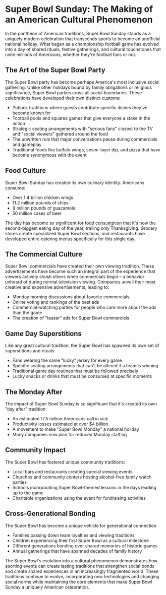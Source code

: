 # Super Bowl Sunday: The Making of an American Cultural Phenomenon

In the pantheon of American traditions, Super Bowl Sunday stands as a uniquely modern celebration that transcends sports to become an unofficial national holiday. What began as a championship football game has evolved into a day of shared rituals, festive gatherings, and cultural touchstones that unite millions of Americans, whether they're football fans or not.

## The Art of the Super Bowl Party
The Super Bowl party has become perhaps America's most inclusive social gathering. Unlike other holidays bound by family obligations or religious significance, Super Bowl parties cross all social boundaries. These celebrations have developed their own distinct customs:

- Potluck traditions where guests contribute specific dishes they've become known for
- Football pools and squares games that give everyone a stake in the action
- Strategic seating arrangements with "serious fans" closest to the TV and "social viewers" gathered around the food
- The unwritten rule that major conversations pause during commercials and gameplay
- Traditional foods like buffalo wings, seven-layer dip, and pizza that have become synonymous with the event

## Food Culture
Super Bowl Sunday has created its own culinary identity. Americans consume:
- Over 1.4 billion chicken wings
- 11.2 million pounds of chips
- 8 million pounds of guacamole
- 50 million cases of beer

The day has become so significant for food consumption that it's now the second-biggest eating day of the year, trailing only Thanksgiving. Grocery stores create specialized Super Bowl sections, and restaurants have developed entire catering menus specifically for this single day.

## The Commercial Culture
Super Bowl commercials have created their own viewing tradition. These advertisements have become such an integral part of the experience that viewers actively shush others when commercials begin – a behavior unheard of during normal television viewing. Companies unveil their most creative and expensive advertisements, leading to:

- Monday morning discussions about favorite commercials
- Online voting and rankings of the best ads
- Commercial-watching parties for people who care more about the ads than the game
- The creation of "teaser" ads for Super Bowl commercials

## Game Day Superstitions
Like any great cultural tradition, the Super Bowl has spawned its own set of superstitions and rituals:
- Fans wearing the same "lucky" jersey for every game
- Specific seating arrangements that can't be altered if a team is winning
- Traditional game day routines that must be followed precisely
- Lucky snacks or drinks that must be consumed at specific moments

## The Monday After
The impact of Super Bowl Sunday is so significant that it's created its own "day after" tradition:
- An estimated 17.5 million Americans call in sick
- Productivity losses estimated at over $4 billion
- A movement to make "Super Bowl Monday" a national holiday
- Many companies now plan for reduced Monday staffing

## Community Impact
The Super Bowl has fostered unique community traditions:
- Local bars and restaurants creating special viewing events
- Churches and community centers hosting alcohol-free family watch parties
- Schools incorporating Super Bowl-themed lessons in the days leading up to the game
- Charitable organizations using the event for fundraising activities

## Cross-Generational Bonding
The Super Bowl has become a unique vehicle for generational connection:
- Families passing down team loyalties and viewing traditions
- Children experiencing their first Super Bowl as a cultural milestone
- Different generations bonding over shared memories of historic games
- Annual gatherings that have spanned decades of family history

The Super Bowl's evolution into a cultural phenomenon demonstrates how sporting events can create lasting traditions that strengthen social bonds and create shared experiences in an increasingly fragmented world. These traditions continue to evolve, incorporating new technologies and changing social norms while maintaining the core elements that make Super Bowl Sunday a uniquely American celebration.

